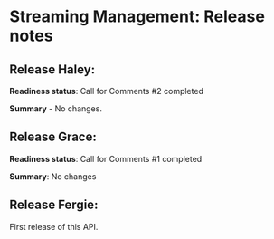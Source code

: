 # Streaming Management: Release notes

## Release Haley:

**Readiness status**: Call for Comments #2 completed

**Summary** - No changes.

## Release Grace:

**Readiness status**: Call for Comments #1 completed

**Summary**: No changes

## Release Fergie:

First release of this API.